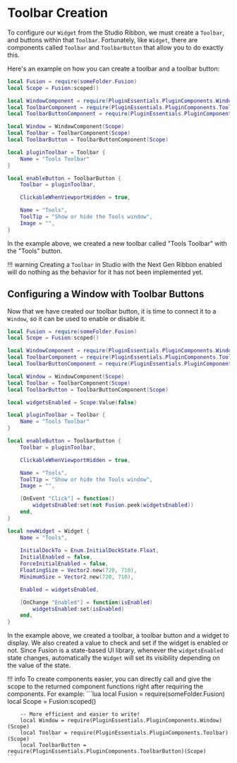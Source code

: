 # Toolbar Creation

To configure our `Widget` from the Studio Ribbon, we must create a `Toolbar`, and buttons within that `Toolbar`.
Fortunately, like `Widget`, there are components called `Toolbar` and `ToolbarButton` that allow you to do exactly this.

Here's an example on how you can create a toolbar and a toolbar button:

```lua
local Fusion = require(someFolder.Fusion)
local Scope = Fusion:scoped()

local WindowComponent = require(PluginEssentials.PluginComponents.Window)
local ToolbarComponent = require(PluginEssentials.PluginComponents.Toolbar)
local ToolbarButtonComponent = require(PluginEssentials.PluginComponents.ToolbarButton)

local Window = WindowComponent(Scope)
local Toolbar = ToolbarComponent(Scope)
local ToolbarButton = ToolbarButtonComponent(Scope)

local pluginToolbar = Toolbar {
	Name = "Tools Toolbar"
}

local enableButton = ToolbarButton {
	Toolbar = pluginToolbar,

	ClickableWhenViewportHidden = true,

	Name = "Tools",
	ToolTip = "Show or hide the Tools window",
	Image = "",
}
```

In the example above, we created a new toolbar called "Tools Toolbar" with the "Tools" button.

!!! warning
    Creating a `Toolbar` in Studio with the Next Gen Ribbon enabled will do nothing as the behavior for it has not been implemented yet.

## Configuring a Window with Toolbar Buttons

Now that we have created our toolbar button, it is time to connect it to a `Window`, so it can be used to enable or disable it.

```lua
local Fusion = require(someFolder.Fusion)
local Scope = Fusion:scoped()

local WindowComponent = require(PluginEssentials.PluginComponents.Window)
local ToolbarComponent = require(PluginEssentials.PluginComponents.Toolbar)
local ToolbarButtonComponent = require(PluginEssentials.PluginComponents.ToolbarButton)

local Window = WindowComponent(Scope)
local Toolbar = ToolbarComponent(Scope)
local ToolbarButton = ToolbarButtonComponent(Scope)

local widgetsEnabled = Scope:Value(false)

local pluginToolbar = Toolbar {
	Name = "Tools Toolbar"
}

local enableButton = ToolbarButton {
	Toolbar = pluginToolbar,

	ClickableWhenViewportHidden = true,

	Name = "Tools",
	ToolTip = "Show or hide the Tools window",
	Image = "",

    [OnEvent "Click"] = function()
		widgetsEnabled:set(not Fusion.peek(widgetsEnabled))
	end,
}

local newWidget = Widget {
	Name = "Tools",
    
	InitialDockTo = Enum.InitialDockState.Float,
	InitialEnabled = false,
	ForceInitialEnabled = false,
	FloatingSize = Vector2.new(720, 710),
	MinimumSize = Vector2.new(720, 710),

	Enabled = widgetsEnabled,

	[OnChange "Enabled"] = function(isEnabled)
		widgetsEnabled:set(isEnabled)
	end,
}
```

In the example above, we created a toolbar, a toolbar button and a widget to display. We also created a value to check and set if the widget is enabled or not. Since Fusion is a state-based UI library, whenever the `widgetsEnabled` state changes, automatically the `Widget` will set its visibility depending on the value of the state.

!!! info
    To create components easier, you can directly call and give the scope to the returned component functions right after requiring the components. For example:
    ```lua
        local Fusion = require(someFolder.Fusion)
        local Scope = Fusion:scoped()

        -- More efficient and easier to write!
        local Window = require(PluginEssentials.PluginComponents.Window)(Scope)
        local Toolbar = require(PluginEssentials.PluginComponents.Toolbar)(Scope)
        local ToolbarButton = require(PluginEssentials.PluginComponents.ToolbarButton)(Scope)
    ```


